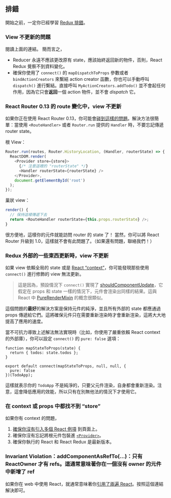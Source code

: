## 排錯

開始之前，一定你已經學習 [Redux 排錯](http://redux.js.org/docs/Troubleshooting.html)。

### View 不更新的問題

閱讀上面的連結。
簡而言之，

* Reducer 永遠不應該更改原有 state，應該始終返回新的物件，否則，React Redux 覺察不到資料變化。
* 確保你使用了 `connect()` 的 `mapDispatchToProps` 參數或者 `bindActionCreators` 來繫結 action creator 函數，你也可以手動呼叫 `dispatch()` 進行繫結。直接呼叫 `MyActionCreators.addTodo()` 並不會起任何作用，因為它只會**返回**一個 action 物件，並不會 *dispatch* 它。

### React Router 0.13 的 route 變化中，view 不更新

如果你正在使用 React Router 0.13，你可能會[碰到這樣的問題](https://github.com/rackt/react-redux/issues/43)。解決方法很簡單：當使用 `<RouteHandler>` 或者 `Router.run` 提供的 `Handler` 時，不要忘記傳遞 router state。

根 View：

```js
Router.run(routes, Router.HistoryLocation, (Handler, routerState) => { // 注意這裡的 "routerState"
  ReactDOM.render(
    <Provider store={store}>
      {/* 注意這裡的 "routerState" */}
      <Handler routerState={routerState} />
    </Provider>,
    document.getElementById('root')
  );
});
```

巢狀 view：

```js
render() {
  // 保持這樣傳遞下去
  return <RouteHandler routerState={this.props.routerState} />;
}
```

很方便地，這樣你的元件就能訪問 router 的 state 了！
當然，你可以將 React Router 升級到 1.0，這樣就不會有此問題了。（如果還有問題，聯絡我們！）

### Redux 外部的一些東西更新時，view 不更新

如果 view 依賴全局的 state 或是 [React “context”](http://facebook.github.io/react/docs/context.html)，你可能發現那些使用 `connect()` 進行修飾的 view 無法更新。

>這是因為，預設情況下 `connect()` 實現了 [shouldComponentUpdate](https://facebook.github.io/react/docs/component-specs.html#updating-shouldcomponentupdate)，它假定在 props 和 state 一樣的情況下，元件會渲染出同樣的結果。這與 React 中 [PureRenderMixin](https://facebook.github.io/react/docs/pure-render-mixin.html) 的概念很類似。

這個問題的**最好**的解決方案是保持元件的純淨，並且所有外部的 state 都應通過 props 傳遞給它們。這將確保元件只在需要重新渲染時才會重新渲染，這將大大地提高了應用的速度。

當不可抗力導致上述解法無法實現時（比如，你使用了嚴重依賴 React context 的外部庫），你可以設定 `connect()` 的 `pure: false` 選項：

```
function mapStateToProps(state) {
  return { todos: state.todos };
}

export default connect(mapStateToProps, null, null, {
  pure: false
})(TodoApp);
```

這樣就表示你的 `TodoApp` 不是純淨的，只要父元件渲染，自身都會重新渲染。注意，這會降低應用的效能，所以只有在別無他法的情況下才使用它。

### 在 context 或 props 中都找不到 “store”

如果你有 context 的問題，

1. [確保你沒有引入多個 React 例項](https://medium.com/@dan_abramov/two-weird-tricks-that-fix-react-7cf9bbdef375) 到頁面上。
2. 確保你沒有忘記將根元件包裝進 [`<Provider>`](#provider-store)。
3. 確保你執行的 React 和 React Redux 是最新版本。

### Invariant Violation：addComponentAsRefTo(...)：只有 ReactOwner 才有 refs。這通常意味著你在一個沒有 owner 的元件中新增了 ref

如果你在 web 中使用 React，就通常意味著你[引用了兩遍 React](https://medium.com/@dan_abramov/two-weird-tricks-that-fix-react-7cf9bbdef375)。按照這個連結解決即可。
